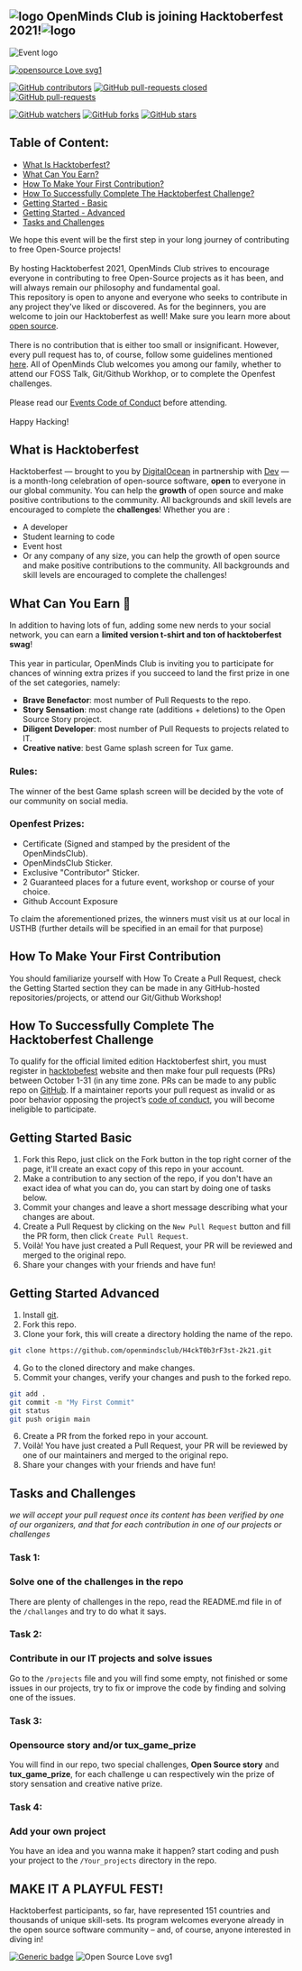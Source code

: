 ## ![logo](https://www.pixenli.com/image/D8IcXWhb) OpenMinds Club is joining Hacktoberfest 2021!![logo](https://www.pixenli.com/image/D8IcXWhb) 
![Event logo](https://www.pixenli.com/image/9Ws7i63v)

[![opensource  Love svg1 ](https://badges.frapsoft.com/os/v1/open-source.svg?v=103)](https://github.com/ellerbrock/open-source-badges/)

[![GitHub contributors](https://img.shields.io/github/contributors/openmindsclub/H4ckT0b3rF3st-2k21)](https://GitHub.com/Naereen/StrapDown.js/graphs/contributors/)
[![GitHub pull-requests closed](https://img.shields.io/github/issues-pr-closed/openmindsclub/H4ckT0b3rF3st-2k21)](https://GitHub.com/Naereen/StrapDown.js/pull/)
[![GitHub pull-requests](https://img.shields.io/github/issues-pr/openmindsclub/H4ckT0b3rF3st-2k21)](https://GitHub.com/Naereen/StrapDown.js/pull/)


[![GitHub watchers](https://img.shields.io/github/watchers/openmindsclub/H4ckT0b3rF3st-2k21?style=social)](https://github.com/abdelhak2406/test/network)
[![GitHub forks](https://img.shields.io/github/forks/openmindsclub/H4ckT0b3rF3st-2k21?style=social)](https://github.com/abdelhak2406/test/network)
[![GitHub stars](https://img.shields.io/github/stars/openmindsclub/H4ckT0b3rF3st-2k21?style=social)](https://github.com/abdelhak2406/test/network)

## Table of Content:
  * [What Is Hacktoberfest?](#What-Is-Hacktoberfest)
  * [What Can You Earn?](#What-Can-You-Earn)
  * [How To Make Your First Contribution?](#How-To-Make-Your-First-Contribution)
  * [How To Successfully Complete The Hacktoberfest Challenge?](#How-To-Successfully-Complete-The-Hacktoberfest-Challenge)
  * [Getting Started - Basic](#Getting-Started-Basic)
  * [Getting Started - Advanced](#Getting-Started-Advanced)
  * [Tasks and Challenges](#Tasks-and-Challenges)

We hope this event will be the first step in your long journey of contributing to free Open-Source projects!<br/><br/>
By hosting Hacktoberfest 2021, OpenMinds Club strives to encourage everyone in contributing to free Open-Source projects as it has been, and will always remain our philosophy and fundamental goal.<br/> This repository is open to anyone and everyone who seeks to contribute in any project they've liked or discovered. As for the beginners, you are welcome to join our Hacktoberfest as well! Make sure you learn more about [open source](https://github.com/open-source).<br/><br/>
There is no contribution that is either too small or insignificant. However, every pull request has to, of course, follow some guidelines mentioned [here](https://hacktoberfest.digitalocean.com/resources/participation). All of OpenMinds Club welcomes you among our family, whether to attend our FOSS Talk, Git/Github Workhop, or to complete the Openfest challenges.<br/><br/>
Please read our [Events Code of Conduct](https://docs.google.com/document/d/1gFKOhyUqMZzrZcbq8A_TpO5x9J9HK6agv70awCH8pyI/edit) before attending.<br/><br/>
Happy Hacking!

## What is Hacktoberfest ###
  Hacktoberfest — brought to you by [DigitalOcean](https://www.digitalocean.com/) in partnership with [Dev](https://dev.to/) — is a month-long celebration of open-source software, **open** to everyone in our global community. You can help the **growth** of open source and make positive contributions to the community. All backgrounds and skill levels are encouraged to complete the **challenges**! Whether you are :
   - A developer
   - Student learning to code
   - Event host
   - Or any company of any size, you can help the growth of open source and make positive contributions to the community. All backgrounds and skill levels are encouraged to complete the challenges! 
​
## What Can You Earn 🎁
  In addition to having lots of fun, adding some new nerds to your social network, you can earn a **limited version t-shirt and ton of hacktoberfest swag**!<br/><br/>
  This year in particular, OpenMinds Club is inviting you to participate for chances of winning extra prizes if you succeed to land the first prize in one of the set categories, namely: <br/>
  * **Brave Benefactor**: most number of Pull Requests to the repo.
  * **Story Sensation**: most change rate (additions + deletions) to the Open Source Story project.
  * **Diligent Developer**: most number of Pull Requests to projects related to IT.
  * **Creative native**: best Game splash screen for Tux game.<br/>
  
### Rules:
The winner of the best Game splash screen will be decided by the vote of our community on social media.
### Openfest Prizes:
* Certificate (Signed and stamped by the president of the OpenMindsClub).
* OpenMindsClub Sticker.
* Exclusive "Contributor" Sticker.
* 2 Guaranteed places for a future event, workshop or course of your choice.
* Github Account Exposure
​<br/>

To claim the aforementioned prizes, the winners must visit us at our local in USTHB (further details will be specified in an email for that purpose)

## How To Make Your First Contribution
  You should familiarize yourself with How To Create a Pull Request, check the Getting Started section they can be made in any GitHub-hosted repositories/projects, or attend our Git/Github Workshop!
​
## How To Successfully Complete The Hacktoberfest Challenge
  To qualify for the official limited edition Hacktoberfest shirt, you must register in [hacktobefest](https://hacktoberfest.digitalocean.com/) website and then make four pull requests (PRs) between October 1-31 (in any time zone. PRs can be made to any public repo on [GitHub](https://github.com/). If a maintainer reports your pull request as invalid or as poor behavior opposing the project’s [code of conduct](https://docs.google.com/document/d/1gFKOhyUqMZzrZcbq8A_TpO5x9J9HK6agv70awCH8pyI/edit), you will become ineligible to participate.
  ## Getting Started Basic
1. Fork this Repo, just click on the Fork button in the top right corner of the page, it'll create an exact copy of this repo in your account.
2. Make a contribution to any section of the repo, if you don't have an exact idea of what you can do, you can start by doing one of tasks below.
3. Commit your changes and leave a short message describing what your changes are about.
4. Create a Pull Request by clicking on the `New Pull Request` button and fill the PR form, then click `Create Pull Request`.
5. Voilà! You have just created a Pull Request, your PR will be reviewed and merged to the original repo.
6. Share your changes with your friends and have fun!

## Getting Started Advanced
1. Install [git](https://git-scm.com).
2. Fork this repo.
3. Clone your fork, this will create a directory holding the name of the repo.
``` bash
git clone https://github.com/openmindsclub/H4ckT0b3rF3st-2k21.git
```
4. Go to the cloned directory and make changes.
5. Commit your changes, verify your changes and push to the forked repo.
``` bash
git add .
git commit -m "My First Commit"
git status
git push origin main
```
6. Create a PR from the forked repo in your account.
7. Voilà! You have just created a Pull Request, your PR will be reviewed by one of our maintainers and merged to the original repo.
8. Share your changes with your friends and have fun!

## Tasks and Challenges

*we will accept your pull request once its content has been verified by one of our organizers, and that for each contribution in one of our projects or challenges*

### Task 1:
### Solve one of the challenges in the repo
There are plenty of challenges in the repo, read the README.md file in of the `/challanges` and try to do what it says. 

### Task 2:
### Contribute in our IT projects and solve issues
Go to the `/projects` file and you will find some empty, not finished or some issues in our projects, try to fix or improve the code by finding and solving one of the issues.

### Task 3:
### Opensource story and/or tux_game_prize
You will find in our repo, two special challenges, **Open Source story** and **tux_game_prize**, for each challenge u can respectively win the prize of story sensation and creative native prize.


### Task 4:
### Add your own project
You have an idea and you wanna make it happen? start coding and push your project to the `/Your_projects` directory in the repo.

## MAKE IT A PLAYFUL FEST!
  Hacktoberfest participants, so far, have represented 151 countries and thousands of unique skill-sets. Its program welcomes everyone already in the open source software community – and, of course, anyone interested in diving in!
  
[![Generic badge](https://img.shields.io/badge/Made%20With-Love-FF1493.svg)](https://shields.io/) ![Open Source Love svg1](https://www.pixenli.com/image/FpTQu89X)
